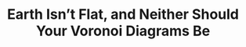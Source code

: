 ---
title: Earth Isn’t Flat, and Neither Should Your Voronoi Diagrams Be
tags: [External Post, Medium, Voronoi Diagram, Geospatial]
style: border
color: primary
description: A story about precision, unveiling the power of spherical geospatial Voronoi diagrams with Python
external_url: https://medium.com/towards-data-science/earth-isnt-flat-and-neither-should-your-voronoi-diagrams-be-25137e0a073b
---